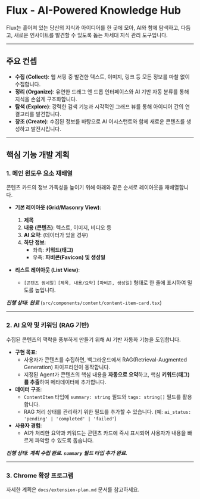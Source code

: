 # Flux - AI-Powered Knowledge Hub

Flux는 흩어져 있는 당신의 지식과 아이디어를 한 곳에 모아, AI와 함께 탐색하고, 다듬고, 새로운 인사이트를 발견할 수 있도록 돕는 차세대 지식 관리 도구입니다.

---

## 주요 컨셉

- **수집 (Collect)**: 웹 서핑 중 발견한 텍스트, 이미지, 링크 등 모든 정보를 마찰 없이 수집합니다.
- **정리 (Organize)**: 유연한 드래그 앤 드롭 인터페이스와 AI 기반 자동 분류를 통해 지식을 손쉽게 구조화합니다.
- **탐색 (Explore)**: 강력한 검색 기능과 시각적인 그래프 뷰를 통해 아이디어 간의 연결고리를 발견합니다.
- **창조 (Create)**: 수집된 정보를 바탕으로 AI 어시스턴트와 함께 새로운 콘텐츠를 생성하고 발전시킵니다.

---

## 핵심 기능 개발 계획

### 1. 메인 윈도우 요소 재배열

콘텐츠 카드의 정보 가독성을 높이기 위해 아래와 같은 순서로 레이아웃을 재배열합니다.

- **기본 레이아웃 (Grid/Masonry View)**:
  1.  **제목**
  2.  **내용 (콘텐츠)**: 텍스트, 이미지, 비디오 등
  3.  **AI 요약**: (데이터가 있을 경우)
  4.  **하단 정보**:
      - 좌측: **키워드(태그)**
      - 우측: **파비콘(Favicon) 및 생성일**

- **리스트 레이아웃 (List View)**:
  - `[콘텐츠 썸네일]` `[제목, 내용/요약]` `[파비콘, 생성일]` 형태로 한 줄에 표시하여 밀도를 높입니다.

_**진행 상태: 완료**_ (`src/components/content/content-item-card.tsx`)

---

### 2. AI 요약 및 키워딩 (RAG 기반)

수집된 콘텐츠의 맥락을 풍부하게 만들기 위해 AI 기반 자동화 기능을 도입합니다.

- **구현 목표**:
  - 사용자가 콘텐츠를 수집하면, 백그라운드에서 RAG(Retrieval-Augmented Generation) 파이프라인이 동작합니다.
  - 지정된 Agent가 콘텐츠의 핵심 내용을 **자동으로 요약**하고, 핵심 **키워드(태그)를 추출**하여 메타데이터에 추가합니다.
- **데이터 구조**:
  - `ContentItem` 타입에 `summary: string` 필드와 `tags: string[]` 필드를 활용합니다.
  - RAG 처리 상태를 관리하기 위한 필드를 추가할 수 있습니다. (예: `ai_status: 'pending' | 'completed' | 'failed'`)
- **사용자 경험**:
  - AI가 처리한 요약과 키워드는 콘텐츠 카드에 즉시 표시되어 사용자가 내용을 빠르게 파악할 수 있도록 돕습니다.

_**진행 상태: 계획 수립 완료. `summary` 필드 타입 추가 완료.**_

---

### 3. Chrome 확장 프로그램

자세한 계획은 `docs/extension-plan.md` 문서를 참고하세요. 